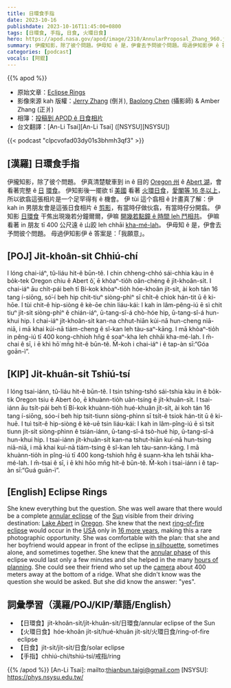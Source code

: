 ```yaml
---
title: 日環食手指
date: 2023-10-16
publishdate: 2023-10-16T11:45:00+0800
tags: [日環食, 手指, 日食, 火環日食]
hero: https://apod.nasa.gov/apod/image/2310/AnnularProposal_Zhang_960.jpg
summary: 伊攏知影，除了彼个問題。伊毋知 ê 是，伊會去予問彼个問題。毋過伊知影伊 ê 答案是：「我願意」。
categories: [podcast]
vocals: [阿錕]
---
```


{{% apod %}}

- 原始文章：[Eclipse Rings](https://apod.nasa.gov/apod/ap231016.html)
- 影像來源 kah 版權：[Jerry Zhang](https://www.instagram.com/duskpiper/) (倒爿), [Baolong Chen](https://www.instagram.com/jadedrchen/) (攝影師) & Amber Zhang (正爿)
- 相簿：[投稿到 APOD ê 日食相片](https://www.facebook.com/media/set/?set=a.312184138176837&type=3)
- 台文翻譯：[An-Li Tsai][An-Li Tsai] ([NSYSU][NSYSU])

{{< podcast "clpcvofad03dy01s3bhmh3qf3" >}}

## [漢羅] 日環食手指
伊攏知影，除了彼个問題。
伊真清楚駛車到 in ê 目的 [Oregon 州][Oregon] ê [Abert 湖][Lake Abert]，會看著完整 ê [日][Sun] [環食][annular eclipse]。
伊知影後一擺欲 tī [美國][USA] 看著 [火環日食][ring-of-fire eclipse]，[愛閣等 16 冬以上][16 more years]，所以欲翕這張相片是一个足罕得有 ê 機會。
伊 tùi 這个翕相 ê 計畫真了解：伊 kah in 男朋友會是這張日食相片 ê [剪影][in silhouette]，有當時仔做伙翕，有當時仔分開翕。
伊知影 [日環食][annular phase] 干焦出現幾若分鐘爾爾，伊嘛 [開幾若點鐘 ê 時間 leh 鬥相共][hours of planning]。
伊嘛看著 in 朋友 tī 400 公尺遠 ê 山跤 leh chhāi [kha-mé-lah][camera]。
伊毋知 ê 是，伊會去予問彼个問題。
毋過伊知影伊 ê 答案是：「我願意」。

## [POJ] Ji̍t-khoân-si̍t Chhiú-chí
I lóng chai-iáⁿ, tû-liáu hit-ê būn-tê.
I chin chheng-chhó sái-chhia kàu in ê bo̍k-tek Oregon chiu ê Abert ô͘, ē khòaⁿ-tio̍h oân-chéng ê ji̍t-khoân-si̍t.
I chai-iáⁿ āu chi̍t-pái beh tī Bí-kok khòaⁿ-tio̍h hóe-khoân ji̍t-si̍t, ài koh tán 16 tang í-siōng, só͘-í beh hip chit-tiuⁿ siòng-phìⁿ sī chi̍t-ê chiok hán-tit ū ê ki-hōe.
I tùi chit-ê hip-siòng ê kè-ōe chin liáu-kái: I kah in lâm-pêng-iú ē sì chit tiuⁿ ji̍t-si̍t siòng-phìⁿ ê chián-iáⁿ, ū-tang-sî-á chò-hóe hip, ū-tang-sî-á hun-khui hip.
I chai-iáⁿ ji̍t-khoân-si̍t kan-na chhut-hiān kúi-nā hun-cheng niā-niā, i mā khai kúi-nā tiám-cheng ê sî-kan leh tàu-saⁿ-kāng.
I mā khòaⁿ-tio̍h in pêng-iú tī 400 kong-chhioh hn̄g ê soaⁿ-kha leh chhāi kha-mé-lah.
I m̄-chai ê sī, i ē khì hō͘ mn̄g hit-ê būn-tê.
M̄-koh i chai-iáⁿ i ê tap-àn sī:“Góa goān-ì”.

## [KIP] Ji̍t-khuân-si̍t Tshiú-tsí
I lóng tsai-iánn, tû-liáu hit-ê būn-tê.
I tsin tshing-tshó sái-tshia kàu in ê bo̍k-tik Oregon tsiu ê Abert ôo, ē khuànn-tio̍h uân-tsíng ê ji̍t-khuân-si̍t.
I tsai-iánn āu tsi̍t-pái beh tī Bí-kok khuànn-tio̍h hué-khuân ji̍t-si̍t, ài koh tán 16 tang í-siōng, sóo-í beh hip tsit-tiunn siòng-phìnn sī tsi̍t-ê tsiok hán-tit ū ê ki-huē.
I tuì tsit-ê hip-siòng ê kè-uē tsin liáu-kái: I kah in lâm-pîng-iú ē sì tsit tiunn ji̍t-si̍t siòng-phìnn ê tsián-iánn, ū-tang-sî-á tsò-hué hip, ū-tang-sî-á hun-khui hip.
I tsai-iánn ji̍t-khuân-si̍t kan-na tshut-hiān kuí-nā hun-tsing niā-niā, i mā khai kuí-nā tiám-tsing ê sî-kan leh tàu-sann-kāng.
I mā khuànn-tio̍h in pîng-iú tī 400 kong-tshioh hn̄g ê suann-kha leh tshāi kha-mé-lah.
I m̄-tsai ê sī, i ē khì hōo mn̄g hit-ê būn-tê.
M̄-koh i tsai-iánn i ê tap-àn sī:“Guá guān-ì”.

## [English] Eclipse Rings
She knew everything but the question.
She was well aware that there would be a complete [annular eclipse][annular eclipse] of the [Sun][Sun] visible from their driving destination: [Lake Abert][Lake Abert] in [Oregon][Oregon].
She knew that the next [ring-of-fire eclipse][ring-of-fire eclipse] would occur in the [USA][USA] only in [16 more years][16 more years], making this a rare photographic opportunity.
She was comfortable with the plan: that she and her boyfriend would appear in front of the eclipse [in silhouette][in silhouette], sometimes alone, and sometimes together.
She knew that the [annular phase][annular phase] of this eclipse would last only a few minutes and she helped in the many [hours of planning][hours of planning].
She could see their friend who set up the [camera][camera] about 400 meters away at the bottom of a ridge.
What she didn't know was the question she would be asked.
But she did know the answer: "yes".

## 詞彙學習（漢羅/POJ/KIP/華語/English）
- 【日環食】ji̍t-khoân-si̍t/ji̍t-khuân-si̍t/日環食/annular eclipse of the Sun
- 【火環日食】hóe-khoân ji̍t-si̍t/hué-khuân ji̍t-si̍t/火環日食/ring-of-fire eclipse
- 【日食】ji̍t-si̍t/ji̍t-si̍t/日食/solar eclipse
- 【手指】chhiú-chí/tshiú-tsí/戒指/ring

{{% /apod %}}
[An-Li Tsai]: mailto:thianbun.taigi@gmail.com
[NSYSU]: https://phys.nsysu.edu.tw/

[copyright]: https://apod.nasa.gov/apod/fap/lib/about_apod.html#srapply
[License]: https://creativecommons.org/licenses/by/2.0/

[annular eclipse]:https://science.nasa.gov/eclipses/future-eclipses/eclipse-2023/where-when/
[Sun]:https://spaceplace.nasa.gov/menu/sun/
[Lake Abert]:https://youtu.be/4gBGuH60JGI
[Oregon]:https://en.wikipedia.org/wiki/Oregon
[ring-of-fire eclipse]:https://apod.nasa.gov/apod/ap231001.html
[USA]:https://en.wikipedia.org/wiki/United_States
[16 more years]:https://www.timeanddate.com/eclipse/solar/2039-june-21
[in silhouette]:https://apod.nasa.gov/apod/ap220107.html
[annular phase]:https://apod.nasa.gov/apod/ap230924.html
[hours of planning]:https://doggymomblog.files.wordpress.com/2014/08/map-reading-dog.jpg
[camera]:https://www.jpl.nasa.gov/edu/learn/project/how-to-make-a-pinhole-camera/
